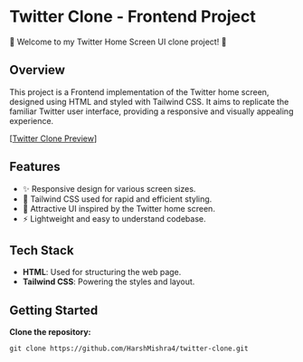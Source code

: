 # Twitter Clone - Frontend Project

🚀 Welcome to my Twitter Home Screen UI clone project! 🚀

## Overview

This project is a Frontend implementation of the Twitter home screen, designed using HTML and styled with Tailwind CSS. It aims to replicate the familiar Twitter user interface, providing a responsive and visually appealing experience.

[[Twitter Clone Preview](https://harshmishra4.github.io/twitter-ui-clone/)]

## Features

- ✨ Responsive design for various screen sizes.
- 🌈 Tailwind CSS used for rapid and efficient styling.
- 🎨 Attractive UI inspired by the Twitter home screen.
- ⚡️ Lightweight and easy to understand codebase.

## Tech Stack

- **HTML**: Used for structuring the web page.
- **Tailwind CSS**: Powering the styles and layout.

## Getting Started

**Clone the repository:**

   ```
   git clone https://github.com/HarshMishra4/twitter-clone.git
